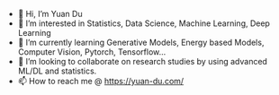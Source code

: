 - 👋 Hi, I’m Yuan Du
- 👀 I’m interested in Statistics, Data Science, Machine Learning, Deep Learning
- 🌱 I’m currently learning Generative Models, Energy based Models, Computer Vision, Pytorch, Tensorflow...
- 💞️ I’m looking to collaborate on research studies by using advanced ML/DL and statistics.
- 📫 How to reach me @ https://yuan-du.com/

<!---
YuanEldaif/YuanEldaif is a ✨ special ✨ repository because its `README.md` (this file) appears on your GitHub profile.
You can click the Preview link to take a look at your changes.
--->
